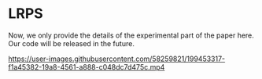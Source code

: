 # LRPS
Now, we only provide the details of the experimental part of the paper here. Our code will be released in the future. 


https://user-images.githubusercontent.com/58259821/199453317-f1a45382-19a8-4561-a888-c048dc7d475c.mp4



